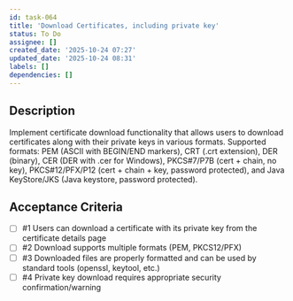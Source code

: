 ```yaml
---
id: task-064
title: 'Download Certificates, including private key'
status: To Do
assignee: []
created_date: '2025-10-24 07:27'
updated_date: '2025-10-24 08:31'
labels: []
dependencies: []
---
```


## Description

<!-- SECTION:DESCRIPTION:BEGIN -->
Implement certificate download functionality that allows users to download certificates along with their private keys in various formats. Supported formats: PEM (ASCII with BEGIN/END markers), CRT (.crt extension), DER (binary), CER (DER with .cer for Windows), PKCS#7/P7B (cert + chain, no key), PKCS#12/PFX/P12 (cert + chain + key, password protected), and Java KeyStore/JKS (Java keystore, password protected).
<!-- SECTION:DESCRIPTION:END -->

## Acceptance Criteria
<!-- AC:BEGIN -->
- [ ] #1 Users can download a certificate with its private key from the certificate details page
- [ ] #2 Download supports multiple formats (PEM, PKCS12/PFX)
- [ ] #3 Downloaded files are properly formatted and can be used by standard tools (openssl, keytool, etc.)
- [ ] #4 Private key download requires appropriate security confirmation/warning
<!-- AC:END -->
